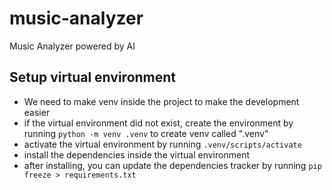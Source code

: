 # music-analyzer
Music Analyzer powered by AI

## Setup virtual environment
- We need to make venv inside the project to make the development easier
- if the virtual environment did not exist, create the environment by running ```python -m venv .venv``` to create venv called ".venv"
- activate the virtual environment by running ```.venv/scripts/activate```
- install the dependencies inside the virtual environment
- after installing, you can update the dependencies tracker by running ```pip freeze > requirements.txt```